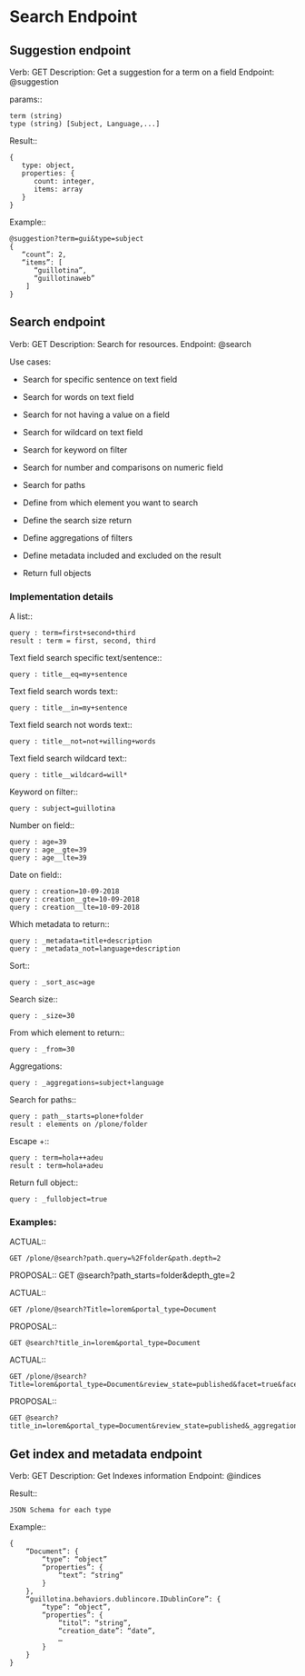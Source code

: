 # Search Endpoint

## Suggestion endpoint

Verb: GET
Description: Get a suggestion for a term on a field
Endpoint: @suggestion

params::

	term (string) 
	type (string) [Subject, Language,...]

Result::

	{
	   type: object,
	   properties: {
	      count: integer,
	      items: array
	   }
	}

Example::

	@suggestion?term=gui&type=subject
	{
	   “count”: 2,
	   “items”: [
	      “guillotina”,
	      “guillotinaweb”
	    ]
	}


## Search endpoint

Verb: GET
Description: Search for resources.
Endpoint: @search

Use cases:
  - Search for specific sentence on text field
  - Search for words on text field
  - Search for not having a value on a field
  - Search for wildcard on text field
  - Search for keyword on filter
  - Search for number and comparisons on numeric field
  - Search for paths

  - Define from which element you want to search
  - Define the search size return
  - Define aggregations of filters
  - Define metadata included and excluded on the result
  - Return full objects

### Implementation details

A list::

	query : term=first+second+third
	result : term = first, second, third

Text field search specific text/sentence::

	query : title__eq=my+sentence

Text field search words text::

	query : title__in=my+sentence

Text field search not words text::

	query : title__not=not+willing+words

Text field search wildcard text::

	query : title__wildcard=will*

Keyword on filter::

	query : subject=guillotina

Number on field::

	query : age=39
	query : age__gte=39
	query : age__lte=39

Date on field::

	query : creation=10-09-2018
	query : creation__gte=10-09-2018
	query : creation__lte=10-09-2018

Which metadata to return::

	query : _metadata=title+description
	query : _metadata_not=language+description

Sort::

	query : _sort_asc=age

Search size::

	query : _size=30

From which element to return::

	query : _from=30

Aggregations:

	query : _aggregations=subject+language

Search for paths::

	query : path__starts=plone+folder
	result : elements on /plone/folder

Escape +::

	query : term=hola++adeu
	result : term=hola+adeu

Return full object::

	query : _fullobject=true


### Examples:

ACTUAL::

	GET /plone/@search?path.query=%2Ffolder&path.depth=2

PROPOSAL::
	GET @search?path_starts=folder&depth_gte=2

ACTUAL::

	GET /plone/@search?Title=lorem&portal_type=Document

PROPOSAL::
	
	GET @search?title_in=lorem&portal_type=Document

ACTUAL::

	GET /plone/@search?Title=lorem&portal_type=Document&review_state=published&facet=true&facet_field:list=portal_type&facet_field:list=review_state

PROPOSAL::

	GET @search?title_in=lorem&portal_type=Document&review_state=published&_aggregations=portal_type+review_state


## Get index and metadata endpoint

Verb: GET
Description: Get Indexes information
Endpoint: @indices

Result::

	JSON Schema for each type

Example::

	{
		“Document”: {
			“type”: “object”
			“properties”: {
				“text”: “string”
			}
		},
		“guillotina.behaviors.dublincore.IDublinCore”: {
			“type”: “object”,
			“properties”: {
				“titol”: “string”,
				“creation_date”: “date”,
				…
			}
		}
	}
